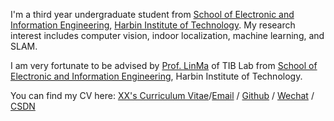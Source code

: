 I'm a third year undergraduate student from [School of Electronic and Information Engineering](https://seie.hit.edu.cn/), [Harbin Institute of Technology](https://www.hit.edu.cn/). My research interest includes computer vision, indoor localization, machine learning, and SLAM.

I am very fortunate to be advised by [Prof. LinMa](https://homepage.hit.edu.cn/malin) of TIB Lab from [School of Electronic and Information Engineering](https://seie.hit.edu.cn/), Harbin Institute of Technology.

You can find my CV here: [XX's Curriculum Vitae](../assets/Curriculum_Vitae.pdf)/[Email](24B305050@stu.hit.edu.cn) / [Github](https://github.com/hxyhxyhxyhxy) / [Wechat](hxy13653684496) / [CSDN](https://blog.csdn.net/hxyzs?spm=1000.2115.3001.5343)

